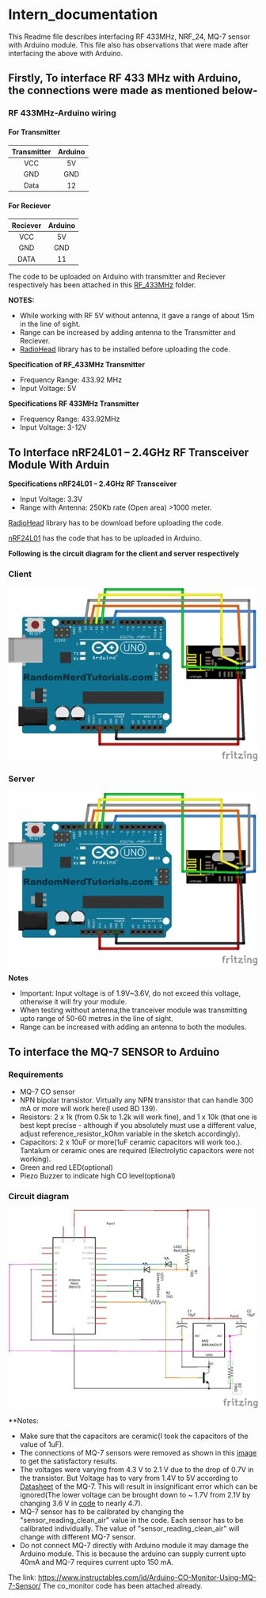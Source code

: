 # Intern_documentation
This Readme file describes interfacing RF 433MHz, NRF_24, MQ-7 sensor with Arduino module. This file also has observations that were made after interfacing the above with Arduino. 


## Firstly, To interface RF 433 MHz with Arduino, the connections were made as mentioned below-
### RF 433MHz-Arduino wiring
#### For Transmitter
| Transmitter | Arduino |
| :---------: | :------:|
| VCC | 5V |
| GND | GND |
|Data | 12 |
#### For Reciever
|Reciever| Arduino|
| :----: | :-----:|
|VCC|5V|
|GND|GND|
|DATA|11|


The code to be uploaded on Arduino with transmitter and Reciever respectively has been attached in this [RF_433MHz](https://github.com/avianshgaur/Intern_documentation/tree/master/RF_433Hz) folder.


**NOTES:**
* While working with RF 5V without antenna, it gave a range of about 15m in the line of sight.
* Range can be increased by adding antenna to the Transmitter and Reciever.
* [RadioHead](http://www.airspayce.com/mikem/arduino/RadioHead/RadioHead-1.46.zip) library has to be installed before uploading the code.

**Specification of RF_433MHz Transmitter**
* Frequency Range: 433.92 MHz
* Input Voltage: 5V

**Specifications RF 433MHz Transmitter**
* Frequency Range: 433.92MHz
* Input Voltage: 3-12V

## To Interface nRF24L01 – 2.4GHz RF Transceiver Module With Arduin
**Specifications nRF24L01 – 2.4GHz RF Transceiver**
* Input Voltage: 3.3V
* Range with Antenna: 250Kb rate (Open area) >1000 meter.

[RadioHead](http://www.airspayce.com/mikem/arduino/RadioHead/RadioHead-1.46.zip) library has to be download before uploading the code.


[nRF24L01](https://github.com/avianshgaur/Intern_documentation/tree/master/nRF24L01) has the code that has to be uploaded in Arduino.

**Following is the circuit diagram for the client and server respectively**

### Client
![Client](https://github.com/avianshgaur/Intern_documentation/blob/master/png_nRF24/Client.png)

### Server
 ![Server](https://github.com/avianshgaur/Intern_documentation/blob/master/png_nRF24/Server.png)

**Notes**
* Important: Input voltage is of 1.9V~3.6V, do not exceed this voltage, otherwise it will fry your module. 
* When testing without antenna,the tranceiver module was transmitting upto range of 50-60 metres in the line of sight.
* Range can be increased with adding an antenna to both the modules.

## To interface the MQ-7 SENSOR to Arduino
 ### Requirements
  * MQ-7 CO sensor
  *  NPN bipolar transistor. Virtually any NPN transistor that can handle 300 mA or more will work here(I used BD 139).
  * Resistors: 2 x 1k (from 0.5k to 1.2k will work fine), and 1 x 10k (that one is best kept precise - although if you absolutely must use a different value, adjust reference_resistor_kOhm variable in the sketch accordingly).
  * Capacitors: 2 x 10uF or more(1uF ceramic capacitors will work too.). Tantalum or ceramic ones are required (Electrolytic capacitors were not working).
  * Green and red LED(optional)
  * Piezo Buzzer to indicate high CO level(optional)
  
  ### Circuit diagram
  
  ![](https://github.com/avianshgaur/Intern_documentation/blob/master/other_png/MQ-7_circuit.jpg)


 **Notes:
* Make sure that the capacitors are ceramic(I took the capacitors of the value of 1uF).
* The connections of MQ-7 sensors were removed as shown in this [image]() to get the satisfactory results.
* The voltages were varying from 4.3 V to 2.1 V due to the drop of 0.7V in the transistor. But Voltage has to vary from 1.4V to 5V according to [Datasheet](https://www.sparkfun.com/datasheets/Sensors/Biometric/MQ-7.pdf) of the MQ-7. This will result in insignificant error which can be ignored(The lower voltage can be brought down to ~ 1.7V from 2.1V by changing 3.6 V in [code]() to nearly 4.7).
* MQ-7 sensor has to be calibrated by changing the "sensor_reading_clean_air" value in the code. Each sensor has to be calibrated individually. The value of "sensor_reading_clean_air" will change with different MQ-7 sensor.
* Do not connect MQ-7 directly with Arduino module it may damage the Arduino module. This is because the arduino can supply current upto 40mA and MQ-7 requires current upto 150 mA.
 

The link:
https://www.instructables.com/id/Arduino-CO-Monitor-Using-MQ-7-Sensor/
The co_monitor code has been attached already.
